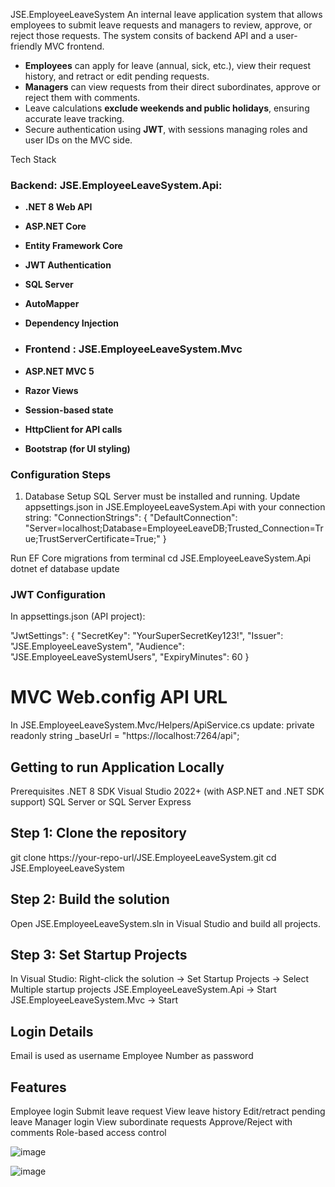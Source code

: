 JSE.EmployeeLeaveSystem
An internal leave application system that allows employees to submit leave requests and managers to review, approve, or reject those requests.
The system consits of backend API and a user-friendly MVC frontend.


- **Employees** can apply for leave (annual, sick, etc.), view their request history, and retract or edit pending requests.
- **Managers** can view requests from their direct subordinates, approve or reject them with comments.
- Leave calculations **exclude weekends and public holidays**, ensuring accurate leave tracking.
- Secure authentication using **JWT**, with sessions managing roles and user IDs on the MVC side.


Tech Stack

### Backend: JSE.EmployeeLeaveSystem.Api:
- **.NET 8 Web API**
- **ASP.NET Core**
- **Entity Framework Core**
- **JWT Authentication**
- **SQL Server**
- **AutoMapper**
- **Dependency Injection**

- ### Frontend : JSE.EmployeeLeaveSystem.Mvc
- **ASP.NET MVC 5**
- **Razor Views**
- **Session-based state**
- **HttpClient for API calls**
- **Bootstrap (for UI styling)**


### Configuration Steps
1. Database Setup
SQL Server must be installed and running.
Update appsettings.json in JSE.EmployeeLeaveSystem.Api with your connection string:
"ConnectionStrings": {
  "DefaultConnection": "Server=localhost;Database=EmployeeLeaveDB;Trusted_Connection=True;TrustServerCertificate=True;"
}


Run EF Core migrations from terminal 
cd JSE.EmployeeLeaveSystem.Api
dotnet ef database update

### JWT Configuration
In appsettings.json (API project):

"JwtSettings": {
  "SecretKey": "YourSuperSecretKey123!",
  "Issuer": "JSE.EmployeeLeaveSystem",
  "Audience": "JSE.EmployeeLeaveSystemUsers",
  "ExpiryMinutes": 60
}


 # MVC Web.config API URL
In JSE.EmployeeLeaveSystem.Mvc/Helpers/ApiService.cs update:
private readonly string _baseUrl = "https://localhost:7264/api";


 ## Getting to run Application Locally
 
Prerequisites
.NET 8 SDK
Visual Studio 2022+ (with ASP.NET and .NET SDK support)
SQL Server or SQL Server Express


## Step 1: Clone the repository
git clone https://your-repo-url/JSE.EmployeeLeaveSystem.git
cd JSE.EmployeeLeaveSystem

## Step 2: Build the solution
Open JSE.EmployeeLeaveSystem.sln in Visual Studio and build all projects.

## Step 3: Set Startup Projects
In Visual Studio:
Right-click the solution → Set Startup Projects → Select Multiple startup projects
JSE.EmployeeLeaveSystem.Api → Start
JSE.EmployeeLeaveSystem.Mvc → Start

## Login Details
Email is used as username
Employee Number as password


## Features
Employee login
Submit leave request
View leave history
Edit/retract pending leave
Manager login
 View subordinate requests
 Approve/Reject with comments
 Role-based access control


![image](https://github.com/user-attachments/assets/26a658f7-86f3-42e3-ad92-0c4d77d1d834)



![image](https://github.com/user-attachments/assets/bdbea083-5ae1-4a29-ad78-3a718a31c033)
